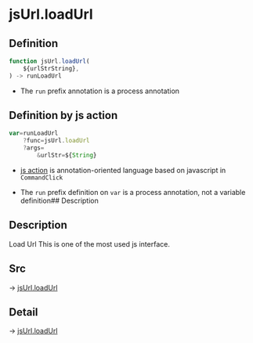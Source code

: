 # jsUrl.loadUrl

## Definition

```js.js
function jsUrl.loadUrl(
	${urlStrString},
) -> runLoadUrl
```

- The `run` prefix annotation is a process annotation
## Definition by js action

```js.js
var=runLoadUrl
	?func=jsUrl.loadUrl
	?args=
		&urlStr=${String}
```

- [js action](#) is annotation-oriented language based on javascript in `CommandClick`

- The `run` prefix definition on `var` is a process annotation, not a variable definition## Description

## Description

Load Url
This is one of the most used js interface.


## Src

-> [jsUrl.loadUrl](https://github.com/puutaro/CommandClick/blob/master/app/src/main/java/com/puutaro/commandclick/fragment_lib/terminal_fragment/js_interface/JsUrl.kt#L161)

## Detail

-> [jsUrl.loadUrl](https://github.com/puutaro/CommandClick/blob/master/md/developer/js_interface/details/JsUrl/loadUrl.md)
